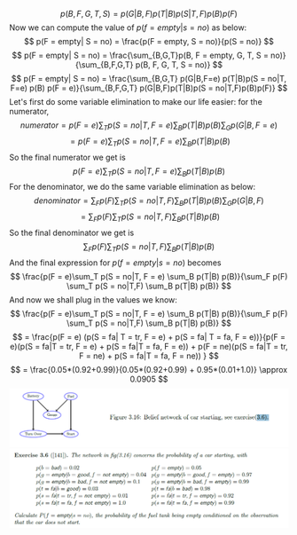 
$$ p(B,F,G,T,S) = p(G|B,F)p(T|B)p(S|T,F)p(B)p(F) $$
Now we can compute the value of $p(f = empty | s = no)$ as below:
$$
p(F = empty| S = no) = \frac{p(F = empty, S = no)}{p(S = no)}
$$
$$
p(F = empty| S = no) = \frac{\sum_{B,G,T}p(B, F = empty, G, T, S = no)}{\sum_{B,F,G,T} p(B, F, G, T, S = no)}
$$
$$
p(F = empty| S = no) = \frac{\sum_{B,G,T} p(G|B,F=e) p(T|B)p(S = no|T, F=e) p(B) p(F = e)}{\sum_{B,F,G,T} p(G|B,F)p(T|B)p(S = no|T,F)p(B)p(F)}
$$
Let's first do some variable elimination to make our life easier:
for the numerator, 
$$
numerator = p(F = e)\sum_T p(S = no|T, F = e) \sum_B p(T|B) p(B) \sum_G p(G|B,F=e)
$$
$$
= p(F = e)\sum_T p(S = no|T, F = e) \sum_B p(T|B) p(B)
$$
So the final numerator we get is 
$$
p(F = e)\sum_T p(S = no|T, F = e) \sum_B p(T|B) p(B)
$$
For the denominator, we do the same variable elimination as below: 
$$
denominator = \sum_F p(F) \sum_T p(S = no|T,F) \sum_B p(T|B) p(B) \sum_G p(G|B,F)
$$
$$
= \sum_F p(F) \sum_T p(S = no|T,F) \sum_B p(T|B) p(B)
$$
So the final denominator we get is 
$$
\sum_F p(F) \sum_T p(S = no|T,F) \sum_B p(T|B) p(B)
$$
And the final expression for $p(f = empty | s = no)$ becomes
$$
\frac{p(F = e)\sum_T p(S = no|T, F = e) \sum_B p(T|B) p(B)}{\sum_F p(F) \sum_T p(S = no|T,F) \sum_B p(T|B) p(B)}
$$
And now we shall plug in the values we know: 
$$
\frac{p(F = e)\sum_T p(S = no|T, F = e) \sum_B p(T|B) p(B)}{\sum_F p(F) \sum_T p(S = no|T,F) \sum_B p(T|B) p(B)} 
$$
$$
= \frac{p(F = e) (p(S = fa| T = tr, F = e) + p(S = fa| T = fa, F = e))}{p(F = e)(p(S = fa|T = tr, F = e) + p(S = fa|T = fa, F = e)) + p(F = ne)(p(S = fa|T = tr, F = ne) + p(S = fa|T = fa, F = ne)) }
$$
$$
 = \frac{0.05*(0.92+0.99)}{0.05*(0.92+0.99) + 0.95*(0.01+1.0)} \approx 0.0905 
$$
![problem 5 image](Images/p5.png)
![problem 5 image](Images/p5-i.png)
